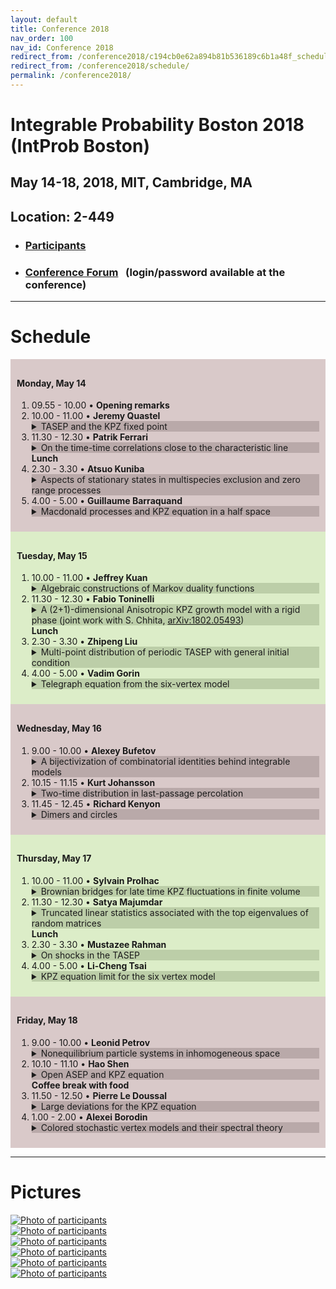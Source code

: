 ```yaml
---
layout: default
title: Conference 2018
nav_order: 100
nav_id: Conference 2018
redirect_from: /conference2018/c194cb0e62a894b81b536189c6b1a48f_schedule/
redirect_from: /conference2018/schedule/
permalink: /conference2018/
---
```


# Integrable Probability Boston 2018 (IntProb Boston)

## May 14-18, 2018, MIT, Cambridge, MA

<h2 class="mb-4">Location: 2-449</h2>

- ### [Participants]({{site.url}}/conference2018/participants/)

- ### [Conference Forum](http://forum.int-prob.org/)  &nbsp; (login/password available at the conference) 

---

<h1 class="mb-4 mt-2">Schedule</h1>

<div style="background-color:#d9c9c9;padding:10px" class="mb-3">
<h4>Monday, May 14</h4>

<ol>
<li>09.55 - 10.00 &bull; <strong>Opening remarks</strong> 
  </li>
  <li>10.00 - 11.00 &bull; <strong>Jeremy Quastel</strong> 
  <details style="background-color:#b9a9a9">
  <summary>TASEP and the KPZ fixed point</summary>
  <div style="background-color:#d9c9c9; padding:10px">TBA</div>
  </details>
  </li>
  <li>11.30 - 12.30 &bull; <strong>Patrik Ferrari</strong> 
  <details style="background-color:#b9a9a9">
  <summary>On the time-time correlations close to the characteristic line</summary>
    <div style="background-color:#d9c9c9; padding:10px">We consider the time correlations for KPZ growth models in 1+1
dimensions and focus at the covariance of the time-time process for two
space-time point close to the a characteristic line. We prove results claimed
in arXiv:1602.0048 and extend them in a neighborhood of the
characteristic line. We provide rigorous bounds on second order corrections
when observation times are close (or far) from each other. Jointly with A.
Occelli.</div>
  </details>
  <div class="mb-2 mt-2" style="font-weight:bold">Lunch</div></li>
  
  <li>2.30 - 3.30  &bull;  <strong>Atsuo Kuniba</strong>
  <details style="background-color:#b9a9a9">
  <summary>Aspects of stationary states in multispecies exclusion and zero range
processes</summary>
<div style="background-color:#d9c9c9; padding:10px">I shall survey combinatorial aspects of stationary states of the
n-species totally asymmetric simple exclusion process (n-TASEP) and an
n-species totally asymmetric zero range process (n-TAZRP) on L-site
periodic chain. The topic will encompass matrix product formulas of
quantum R matrices from tetrahedron equation, combinatorial R in crystal
theory (theory of quantum groups at q=0), formulation of the Ferrai-Martin
type algorithm and n-line processes by crystals, 3D interpretation of
stationary probabilities, etc. n-TAZRP and n-TASEP turn out to be sister
models associated with the symmetric and the antisymmetric tensor
representations of U_q(\hat{sl}_L) and admit parallel description. (Joint
work with M. Okado and S. Maruyama)</div>
  </details>
  </li>
  <li>4.00 - 5.00  &bull;  <strong>Guillaume Barraquand</strong>
  <details style="background-color:#b9a9a9">
  <summary>Macdonald processes and KPZ equation in a half space</summary>
  <div style="background-color:#d9c9c9; padding:10px">
  Macdonald processes are a powerful tool to study exactly solvable
models in the KPZ universality class, such as directed polymers or
ASEP and, as a limit, the KPZ equation. Most available results
about these models are in a full space, for instance the KPZ
equation on the real line R. This talk is about integrable versions
of these models in a half-space and the KPZ equation on the half
line R_+. We will explain why a half space variant of Macdonald
processes seem to be the appropriate tool to study these half space
models and probe the effect of boudaries in KPZ growth. Joint work
with Alexei Borodin, Ivan Corwin and Michael Wheeler.  
  </div>
  </details>
  </li>
</ol>
</div>

<div style="background-color:#DCEDC8;padding:10px"  class="mb-3">
<h4>Tuesday, May 15</h4>

<ol>
  <li>10.00 - 11.00  &bull; <strong>Jeffrey Kuan</strong>
  <details style="background-color:#bccea8">
  <summary>Algebraic constructions of Markov duality functions</summary>
  <div style="background-color:#DCEDC8; padding:10px">Markov duality in spin chains and exclusion processes has found a
wide variety of applications throughout probability theory. We review the
duality of the asymmetric simple exclusion process (ASEP) and its
underlying algebraic symmetry. We then explain how the algebraic
structure leads to a wide generalization of models with duality, such as
higher spin exclusion processes, zero range processes, stochastic vertex
models, and their multi-species analogues.
</div>
  </details>
  </li>
  <li>11.30 - 12.30 &bull; <strong>Fabio Toninelli</strong> 
  <details style="background-color:#bccea8">
  <summary>A (2+1)-dimensional Anisotropic KPZ growth model with a
rigid phase (joint work with S. Chhita, <a href="https://arxiv.org/abs/1802.05493">arXiv:1802.05493</a>)</summary>
  <div style="background-color:#DCEDC8; padding:10px">
  I will discuss 2+1 dimensional growth models in the Anisotropic KPZ
(AKPZ) class and recall the relation, predicted by Wolf, between
the Hessian of the speed of growth (as a function of the slope) and
the critical exponents of height correlations in space and time. In
particular, I will focus on an AKPZ model where, for a specific
slope, the stationary state is "rigid" (O(1) fluctuations uniformly
in space and time). The speed of growth turns out to be singular at
the rigid slope (its second derivatives diverge). The growth
process is defined via the shuffling algorithm for domino-tilings
with two-periodic edge weights.
  </div>
  </details>
</li>
<div class="mb-2 mt-2" style="font-weight:bold">Lunch</div>
  <li>2.30 - 3.30 &bull; <strong>Zhipeng Liu</strong>
  <details style="background-color:#bccea8">
  <summary>Multi-point distribution of periodic TASEP with general initial
condition</summary>
  <div style="background-color:#DCEDC8; padding:10px">
  In this talk, we will discuss our recent progress
on the multi-time and multi-location distribution of periodic
TASEP. For a general initial condition, we evaluate this
distribution explicitly in terms of a multiple integral involving a
Fredholm determinant. With some assumptions on the initial
condition, we are able to compute the large time limit in the
so-called relaxation time scale. This is joint with Jinho Baik.
  </div>
  </details>
  </li>
  <li>4.00 - 5.00 &bull;  <strong>Vadim Gorin</strong>
  <details style="background-color:#bccea8">
  <summary>Telegraph equation from the six-vertex model</summary>
  <div style="background-color:#DCEDC8; padding:10px">
I will explain how a second order hyperbolic PDE, known as the telegraph
equation, arises in the asymptotic of the height function of the six-vertex
model. Homogeneous equation describes the limit shape in the system,
and its stochastic inhomogeneous version governs the fluctuations.
  </div>
  </details>
  </li>
</ol>
</div>

<div style="background-color:#d9c9c9;padding:10px"  class="mb-3">
<h4>Wednesday, May 16</h4>

<ol>
  <li>9.00 - 10.00   &bull;  <strong>Alexey Bufetov</strong>
  <details style="background-color:#b9a9a9">
  <summary>A bijectivization of combinatorial identities behind integrable models</summary>
  <div style="background-color:#d9c9c9; padding:10px">Abstract: An integrability of many stochastic models is related to the existence of non-trivial combinatorial identities behind them. Two sources of such connections are Cauchy identities in models coming from Macdonald processes, and the Yang-Baxter equation in vertex models of statistical mechanics. I will discuss an idea of bijectivization (or coupling) of these identities.

Based on joint works with K. Matveev and L. Petrov.</div>
  </details>
  </li>
  <li>10.15 - 11.15  &bull; <strong>Kurt Johansson</strong>
  <details style="background-color:#b9a9a9">
  <summary>Two-time distribution in last-passage percolation</summary>
  <div style="background-color:#d9c9c9; padding:10px">I will discuss a new approach to computing the two-time distribution in last-passage
percolation with geometric weights. This can be interpreted as the correlations of the height
function at a spatial point at two different times in the equivalent interpretation as a discrete
polynuclear growth model. The new approach is rather close to standard random matrix theory
(or determinantal point process) computations. I will give some background and also present
some aspects of the computations involved.
</div>
  </details>
  </li>
  <li>11.45 - 12.45  &bull; <strong>Richard Kenyon</strong>
  <details style="background-color:#b9a9a9">
  <summary>Dimers and circles</summary>
  <div style="background-color:#d9c9c9; padding:10px">A circle pattern is an embedding of a planar graph in which the faces have circumscribed circles.
We discuss relations between circle patterns for bipartite graphs and the dimer model, and in particular how local moves
in the bipartite graph (cluster mutations) are related to Miquel moves for circle patterns.
This is joint with Wei Yeung Lam (Brown).</div>
  </details>
  </li>
</ol>
</div>


<div style="background-color:#DCEDC8;padding:10px"  class="mb-3">
<h4>Thursday, May 17</h4>

<ol>
  <li>10.00 - 11.00 &bull; <strong>Sylvain Prolhac</strong>
  <details style="background-color:#bccea8">
  <summary>Brownian bridges for late time KPZ fluctuations in finite volume</summary>
  <div style="background-color:#DCEDC8; padding:10px">
  Late time height fluctuations at the KPZ fixed point in finite
volume can be expressed for arbitrary initial condition in terms of
a deformation of the stationary eigenvector of TASEP, for which a
matrix product solution is known. With periodic boundaries, a
simpler reformulation of this matrix product representation allows
to express the generating function of the height at late time in
terms of conditional probabilities of non-intersecting Brownian
bridges with exponentially distributed distances between the
endpoints. Comparison with earlier exact Bethe ansatz asympotics
leads to explicit expressions involving half-integer polylogarithms
for specific initial conditions. Joint work with Kirone Mallick.
  </div>
  </details></li>
  <li>11.30 - 12.30 &bull; <strong>Satya Majumdar</strong>
  <details style="background-color:#bccea8">
  <summary>Truncated linear statistics associated with the top eigenvalues of random
matrices</summary>
  <div style="background-color:#DCEDC8; padding:10px">
  Given an invariant random matrix ensemble with a joint distribution of
eigenvalues $P(\lambda_1,\lambda_2,\ldots,\lambda_N)$, we study the
distribution of a truncated linear statistics (TLS): 
$\tilde{L}=\sum_{n=1}^K f(\lambda_n)$ associated with the top $K$ ordered
eigenvalues $\lambda_1>\lambda_2\ldots>\lambda_N$. Motivated by the
statistical physics of fluctuating non-intersecting Brownian interfaces on a
solid substrate, we focus on the Laguerre ensemble with
$f(\lambda)=\sqrt{\lambda}$. Using a Coulomb gas method, we derive
the distribution of $\tilde{L}$ in the limit when $K\to \infty$, $N\to
\infty$ but with the fraction $0< \kappa= K/N<1$ fixed. We show that the
constraint that $\tilde{L}= \sum_{n=1}^K f(\lambda_n)$ is fixed,
    leads to an <i>infinite</i> order phase transition in the underlying Coulomb
gas. This transition corresponds to a change in the optimal charge density
in the Coulomb gas, from a density supported on two disjoint intervals (for
large $\tilde{L}$) to a density on a single interval (for small
$\tilde{L}$). In the small $\tilde{L}$ phase, the density has a
logaritmic divergence inside the bulk. Assuming that $f(\lambda)$ is
monotonous, we show that these features arise for any random matrix
ensemble and any TLS $f(\lambda)$, which makes our results robust and
universal.
  </div>
  </details>
</li>
<div class="mb-2 mt-2" style="font-weight:bold">Lunch</div>
  <li>2.30 - 3.30 &bull;  <strong>Mustazee Rahman</strong>
  <details style="background-color:#bccea8">
  <summary>On shocks in the TASEP</summary>
  <div style="background-color:#DCEDC8; padding:10px">
 Abstract: The TASEP, moving rightward, runs into
traffic jams when the initial particle density to the left of the origin is
smaller than the density to the right. The density function satisfies Burgers'
equation and traffic jams correspond to its shocks. I will describe work with
Jeremy Quastel on a specialization of the TASEP, where we identify joint
fluctuations of particles at the shock by using determinantal formulae for
correlation functions of TASEP and its KPZ scaling limit. The limit process is
expressed in terms of GOE Tracy-Widom laws.
</div>
  </details>
  </li>
  <li>4.00 - 5.00 &bull; <strong>Li-Cheng Tsai</strong>
  <details style="background-color:#bccea8">
  <summary>KPZ equation limit for the six vertex model</summary>
  <div style="background-color:#DCEDC8; padding:10px">The Six Vertex (6V) model, initially introduced as a
model for ice, is an integrable model for tiling in two dimensions.
In this talk we consider symmetric and stochastic 6V models, and
show that, under certain scaling into the ferroelectric/disordered
phase critical point, fluctuations described by the
Kardar--Parisi--Zhang (KPZ) equation arises.
<br>
Our approach utilizes the one- and two-point Markov duality enjoyed
by the stochastic 6V model. One-point duality gives the (so-called)
microscopic Hopf--Cole transform, and thereby exposes the
connection to KPZ equation. On the other hand, two-point duality
provides exact, analyzable formulas that help to establish certain
self-averaging, which is the key step in the proof given the
aforementioned transform.
<br>
Joint work with Ivan Corwin, Promit Ghosal, and Hao Shen</div>
  </details>
  </li>
</ol>
</div>

<div style="background-color:#d9c9c9;padding:10px"  class="mb-3">
<h4 id="friday-may-18">Friday, May 18</h4>

<ol>
  <li>9.00 - 10.00 &bull; <strong>Leonid Petrov</strong>
  <details style="background-color:#b9a9a9">
  <summary>Nonequilibrium particle systems in inhomogeneous space</summary>
  <div style="background-color:#d9c9c9; padding:10px">
  I will discuss stochastic interacting particle systems in the KPZ universality
class evolving in one-dimensional inhomogeneous space. The
inhomogeneity means that the speed of a particle depends on its location. I
will focus on integrable examples of such systems, i.e., for which certain
observables can be written in exact form suitable for asymptotic analysis.
Examples include a continuous-space version of TASEP (totally asymmetric
simple exclusion process), and the pushTASEP (=long-range TASEP). For
integrable systems, density limit shapes can be described in an explicit
way. We also obtain asymptotics of fluctuations, in particular, around slow
bonds and infinite traffic jams caused by slowdowns.
  </div>
  </details>
  </li>
  <li>10.10 - 11.10  &bull; 
  <strong>Hao Shen</strong>
  <details style="background-color:#b9a9a9">
  <summary>Open ASEP and KPZ equation</summary>
  <div style="background-color:#d9c9c9; padding:10px">
  We consider the asymmetric simple exclusion process on the half line and on a bounded interval with sources and sinks, which is called Open ASEP. In the full line, Bertini and Giacomin (1997) proved convergence under weakly asymmetric scaling of the height function to the solution of the KPZ equation on the line. We show that under weakly asymmetric scaling of the sources and sinks as well, the half line height function converges to the KPZ equation on the positive real line with Neumann boundary condition at zero; and the bounded interval height function converges to the KPZ equation on the unit interval with Neumann boundary conditions on both sides. This result demonstrates how the KPZ equation arises at the triple critical point (maximal current / high density / low density) of Open ASEP.  Our result is proved by applying microscopic Hopf-Cole transform. Joint work with Ivan Corwin.
  </div>
  </details>
  <div class="mb-2 mt-2" style="font-weight:bold">Coffee break with food</div>
  </li>
  <li>11.50 - 12.50 &bull; 
  <strong>Pierre Le Doussal</strong>
  <details style="background-color:#b9a9a9">
  <summary>Large deviations for the KPZ equation</summary>
  <div style="background-color:#d9c9c9; padding:10px">
  We describe recent results on the large deviations for the KPZ height
  both at late time and at short time.
  Using exact solutions the rate function at large time is obtained from 
  a Coulomb gas calculation. The rate function at short time is 
  also obtained for various initial conditions. The results are compared
  to high precision numerics on the directed polymer. Relations
  with results from the weak noise theory are also discussed. 

  collaboration with Alexandre Krajenbrink, as well as 
  (i) A. Hartmann, S. Majumdar, G. Schehr, A. Rosso, 
  and (ii) I. Corwin, P. Ghosal, L-C Tsai. 
  </div>
  </details>
  </li>
  <li>1.00 - 2.00 &bull; 
  <strong>Alexei Borodin</strong>
  <details style="background-color:#b9a9a9">
  <summary>Colored stochastic vertex models and their spectral theory</summary>
  <div style="background-color:#d9c9c9; padding:10px">
  TBA
  </div>
  </details>
  </li>
</ol>
</div>


---

<h1 class="mb-4 mt-2">Pictures</h1>

<div class="row mb-4">
<div class="col-6">
<a href="{{site.url}}/img/conference2018/IntProb2018.jpg" target="_blank"><img src="{{site.url}}/img/conference2018/IntProb2018-tn.png" style="max-width:100%; max-height:300px;" alt="Photo of participants"></a>
</div>
<div class="col-6">
<a href="{{site.url}}/img/conference2018/IntProb2018a.jpg" target="_blank"><img src="{{site.url}}/img/conference2018/IntProb2018a-tn.png" style="max-width:100%;max-height:300px;" alt="Photo of participants"></a>
</div>
</div>

<div class="row mb-4">
<div class="col-6">
<a href="{{site.url}}/img/conference2018/class2.jpg" target="_blank"><img src="{{site.url}}/img/conference2018/class2-tn.png" style="max-width:100%; max-height:300px;" alt="Photo of participants"></a>
</div>
<div class="col-6">
<a href="{{site.url}}/img/conference2018/class2-d.jpg" target="_blank"><img src="{{site.url}}/img/conference2018/class2-d-tn.png" style="max-width:100%;max-height:300px;" alt="Photo of participants"></a>
</div>
</div>

<div class="row mb-4">
<div class="col-6">
<a href="{{site.url}}/img/conference2018/class2-b.jpg" target="_blank"><img src="{{site.url}}/img/conference2018/class2-b-tn.png" style="max-width:100%; max-height:300px;" alt="Photo of participants"></a>
</div>
<div class="col-6">
<a href="{{site.url}}/img/conference2018/class7.jpg" target="_blank"><img src="{{site.url}}/img/conference2018/class7-tn.png" style="max-width:100%;max-height:300px;" alt="Photo of participants"></a>
</div>
</div>
